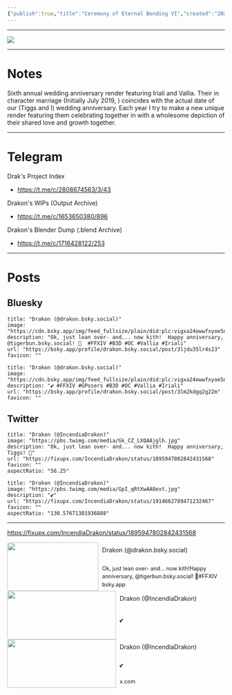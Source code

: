 ```yaml
---
{"publish":true,"title":"Ceremony of Eternal Bonding VI","created":"2025-03-01","modified":"2025-07-29T18:09:10.200-04:00","published":"2025-03-01","tags":["blender","render"],"cssclasses":"","socialImage":"https://shiitake.us-east.host.bsky.network/xrpc/com.atproto.sync.getBlob?did=did%3Aplc%3Avigxa24owwfxyoe5nnweh7i4&cid=bafkreidyxzlortntwyeawnu6qmmxssv3h2bw7lgybrff6mzvrjhte5m22e"}
---
```


---
![](https://shiitake.us-east.host.bsky.network/xrpc/com.atproto.sync.getBlob?did=did%3Aplc%3Avigxa24owwfxyoe5nnweh7i4&cid=bafkreidyxzlortntwyeawnu6qmmxssv3h2bw7lgybrff6mzvrjhte5m22e)

---

# Notes

Sixth annual wedding anniversary render featuring Iriali and Vallia. Their in character marriage (Initially July 2019, ) coincides with the actual date of our (Tiggs and I) wedding anniversary. Each year I try to make a new unique render featuring them celebrating together in with a wholesome depiction of their shared love and growth together.

---

# Telegram

Drak's Project Index
* https://t.me/c/2808674563/3/43

Drakon's WIPs (Output Archive)
* https://t.me/c/1653650380/896

Drakon's Blender Dump (.blend Archive)
* https://t.me/c/1716428122/253

---

# Posts

## Bluesky

```embed
title: "Drakon (@drakon.bsky.social)"
image: "https://cdn.bsky.app/img/feed_fullsize/plain/did:plc:vigxa24owwfxyoe5nnweh7i4/bafkreigw5beby32q7ieinnskjwvyaulezt5smc63l5g4tji2uiky5l7aqi@jpeg"
description: "Ok, just lean over- and... now kith!  Happy anniversary, @tigerbun.bsky.social! 💝  #FFXIV #B3D #OC #Vallia #Iriali"
url: "https://bsky.app/profile/drakon.bsky.social/post/3ljdu35lr4s23"
favicon: ""
```

```embed
title: "Drakon (@drakon.bsky.social)"
image: "https://cdn.bsky.app/img/feed_fullsize/plain/did:plc:vigxa24owwfxyoe5nnweh7i4/bafkreid2xwqwfkbmyfcr3nso65mu7jmku26jkmcpnurhq2hox5zuo7r6oq@jpeg"
description: "💕 #FFXIV #GPosers #B3D #OC #Vallia #Iriali"
url: "https://bsky.app/profile/drakon.bsky.social/post/3lm2kdgq2g22m"
favicon: ""
```

## Twitter

```embed
title: "Drakon (@IncendiaDrakon)"
image: "https://pbs.twimg.com/media/Gk_CZ_LXQAAjglh.jpg"
description: "Ok, just lean over- and... now kith!  Happy anniversary, Tiggs! 💝"
url: "https://fixupx.com/IncendiaDrakon/status/1895947802842431568"
favicon: ""
aspectRatio: "56.25"
```

```embed
title: "Drakon (@IncendiaDrakon)"
image: "https://pbs.twimg.com/media/GpI_qRtXwAA8ext.jpg"
description: "💕"
url: "https://fixupx.com/IncendiaDrakon/status/1914662789471232467"
favicon: ""
aspectRatio: "130.57671381936888"
```

---

https://fixupx.com/IncendiaDrakon/status/1895947802842431568


<div data-auto-card-link-depth="-1" class="auto-card-link-container"><a href="https://bsky.app/profile/drakon.bsky.social/post/3ljdu35lr4s23" class="auto-card-link-card" target="_blank" rel="noopener nofollow"><div class="auto-card-link-main"><div class="auto-card-link-title">Drakon (@drakon.bsky.social)</div><div class="auto-card-link-description">Ok, just lean over- and... now kith!Happy anniversary, @tigerbun.bsky.social! 💝#FFXIV #B3D #OC #Vallia #Iriali</div><div class="auto-card-link-host"><span>bsky.app</span></div></div><img draggable="false" src="https://cdn.bsky.app/img/feed_thumbnail/plain/did:plc:vigxa24owwfxyoe5nnweh7i4/bafkreigw5beby32q7ieinnskjwvyaulezt5smc63l5g4tji2uiky5l7aqi@jpeg" class="auto-card-link-thumbnail" /></a></div>

<div data-auto-card-link-depth="-1" class="auto-card-link-container"><a href="https://fixupx.com/IncendiaDrakon/status/1914662789471232467" class="auto-card-link-card" target="_blank" rel="noopener nofollow"><div class="auto-card-link-main"><div class="auto-card-link-title">Drakon (@IncendiaDrakon)</div><div class="auto-card-link-description">💕</div><div class="auto-card-link-host"></div></div><img draggable="false" src="https://pbs.twimg.com/media/GpI_qRtXwAA8ext.jpg" class="auto-card-link-thumbnail" /></a></div>

<div data-auto-card-link-depth="-1" class="auto-card-link-container"><a href="https://fixupx.com/IncendiaDrakon/status/1914662789471232467" class="auto-card-link-card" target="_blank" rel="noopener nofollow"><div class="auto-card-link-main"><div class="auto-card-link-title">Drakon (@IncendiaDrakon)</div><div class="auto-card-link-description">💕</div><div class="auto-card-link-host"><span>x.com</span></div></div><img draggable="false" src="https://pbs.twimg.com/media/GpI_qRtXwAA8ext.jpg" class="auto-card-link-thumbnail" /></a></div>




<style>.auto-card-link-container{container-type:inline-size;position:relative;overflow:hidden;user-select:none;--auto-card-link-button-width:calc(var(--icon-size, 18px) + var(--size-2-3, 6px));--auto-card-link-indent-size:2.5em}&[data-auto-card-link-depth="1"]{margin-left:calc(var(--auto-card-link-indent-size) * 1)}&[data-auto-card-link-depth="2"]{margin-left:calc(var(--auto-card-link-indent-size) * 2)}&[data-auto-card-link-depth="3"]{margin-left:calc(var(--auto-card-link-indent-size) * 3)}&[data-auto-card-link-depth="4"]{margin-left:calc(var(--auto-card-link-indent-size) * 4)}&[data-auto-card-link-depth="5"]{margin-left:calc(var(--auto-card-link-indent-size) * 5)}&[data-auto-card-link-depth="6"]{margin-left:calc(var(--auto-card-link-indent-size) * 6)}&[data-auto-card-link-depth="7"]{margin-left:calc(var(--auto-card-link-indent-size) * 7)}.auto-card-link-title{white-space:normal!important;--lh:1.5em;line-height:var(--lh);height:calc(var(--lh) * 3);overflow:hidden;text-overflow:ellipsis}.auto-card-link-card{display:flex;flex-direction:row-reverse;height:8em;transition:20ms ease-in;cursor:pointer;text-decoration:none;color:var(--link-external-color,var(--highlight));background:var(--background-primary-alt,var(--darkgray));border:solid var(--border-width) var(--divider-color,var(--lightgray));border-radius:var(--radius-s,4px)}.auto-card-link-main{display:flex;flex-grow:1;flex-direction:column;justify-content:space-between;gap:.18em;padding:.5em .6em;overflow:hidden;text-align:left}.auto-card-link-description{overflow:hidden;--lh:1.4em;line-height:var(--lh);height:calc(var(--lh) * 3);color:var(--text-muted,var(--darkgray));font-size:var(--font-smallest, .9em)}.auto-card-link-host{font-size:var(--font-smallest, .9em);display:flex;flex-direction:row;align-items:center;text-overflow:ellipsis;white-space:nowrap}&:hover{color:var(--link-external-color-hover,var(--tertiary))}.auto-card-link-thumbnail{margin:0;width:unset!important;border-radius:var(--radius-s,4px) 0 0 var(--radius-s,4px)!important;height:100%;object-fit:cover;max-width:50%!important;pointer-events:none}.auto-card-link-container svg.external-icon{display: none}</style>
